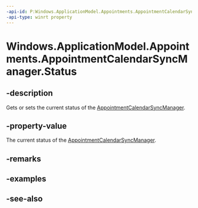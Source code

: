 ```yaml
---
-api-id: P:Windows.ApplicationModel.Appointments.AppointmentCalendarSyncManager.Status
-api-type: winrt property
---
```


<!-- Property syntax
public Windows.ApplicationModel.Appointments.AppointmentCalendarSyncStatus Status { get;  set; }
-->

# Windows.ApplicationModel.Appointments.AppointmentCalendarSyncManager.Status

## -description
Gets or sets the current status of the [AppointmentCalendarSyncManager](appointmentcalendarsyncmanager.md).

## -property-value
The current status of the [AppointmentCalendarSyncManager](appointmentcalendarsyncmanager.md).

## -remarks

## -examples

## -see-also
